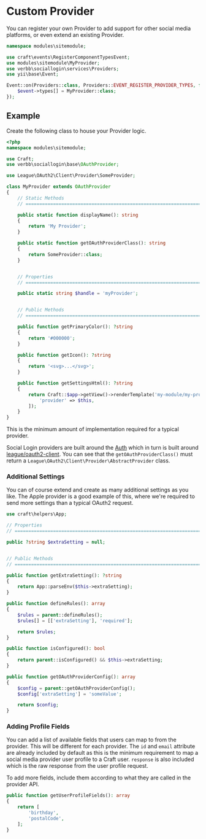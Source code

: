 # Custom Provider
You can register your own Provider to add support for other social media platforms, or even extend an existing Provider.

```php
namespace modules\sitemodule;

use craft\events\RegisterComponentTypesEvent;
use modules\sitemodule\MyProvider;
use verbb\sociallogin\services\Providers;
use yii\base\Event;

Event::on(Providers::class, Providers::EVENT_REGISTER_PROVIDER_TYPES, function(RegisterComponentTypesEvent $event) {
    $event->types[] = MyProvider::class;
});
```

## Example
Create the following class to house your Provider logic.

```php
<?php
namespace modules\sitemodule;

use Craft;
use verbb\sociallogin\base\OAuthProvider;

use League\OAuth2\Client\Provider\SomeProvider;

class MyProvider extends OAuthProvider
{
    // Static Methods
    // =========================================================================

    public static function displayName(): string
    {
        return 'My Provider';
    }

    public static function getOAuthProviderClass(): string
    {
        return SomeProvider::class;
    }


    // Properties
    // =========================================================================

    public static string $handle = 'myProvider';


    // Public Methods
    // =========================================================================

    public function getPrimaryColor(): ?string
    {
        return '#000000';
    }

    public function getIcon(): ?string
    {
        return '<svg>...</svg>';
    }

    public function getSettingsHtml(): ?string
    {
        return Craft::$app->getView()->renderTemplate('my-module/my-provider/settings', [
            'provider' => $this,
        ]);
    }
}
```

This is the minimum amount of implementation required for a typical provider.

Social Login providers are built around the [Auth](https://github.com/verbb/auth) which in turn is built around [league/oauth2-client](https://github.com/thephpleague/oauth2-client). You can see that the `getOAuthProviderClass()` must return a `League\OAuth2\Client\Provider\AbstractProvider` class.

### Additional Settings
You can of course extend and create as many additional settings as you like. The Apple provider is a good example of this, where we're required to send more settings than a typical OAuth2 request.

```php
use craft\helpers\App;

// Properties
// =========================================================================

public ?string $extraSetting = null;


// Public Methods
// =========================================================================

public function getExtraSetting(): ?string
{
    return App::parseEnv($this->extraSetting);
}

public function defineRules(): array
{
    $rules = parent::defineRules();
    $rules[] = [['extraSetting'], 'required'];

    return $rules;
}

public function isConfigured(): bool
{
    return parent::isConfigured() && $this->extraSetting;
}

public function getOAuthProviderConfig(): array
{
    $config = parent::getOAuthProviderConfig();
    $config['extraSetting'] = 'someValue';

    return $config;
}
```

### Adding Profile Fields
You can add a list of available fields that users can map to from the provider. This will be different for each provider. The `id` and `email` attribute are already included by default as this is the minimum requirement to map a social media provider user profile to a Craft user. `response` is also included which is the raw response from the user profile request.

To add more fields, include them according to what they are called in the provider API.

```php
public function getUserProfileFields(): array
{
    return [
        'birthday',
        'postalCode',
    ];
}
```